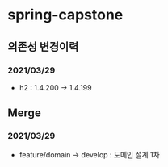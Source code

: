 # spring-capstone

## 의존성 변경이력
### 2021/03/29
- h2 : 1.4.200 -> 1.4.199

## Merge
### 2021/03/29
- feature/domain -> develop : 도메인 설계 1차
